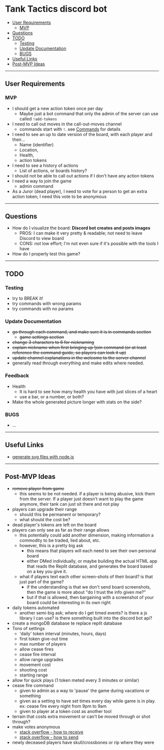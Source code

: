 # Tank Tactics discord bot <!-- omit in toc -->
- [User Requirements](#user-requirements)
  - [MVP](#mvp)
- [Questions](#questions)
- [TODO](#todo)
  - [Testing](#testing)
  - [Update Documentation](#update-documentation)
  - [BUGS](#bugs)
- [Useful Links](#useful-links)
- [Post-MVP Ideas](#post-mvp-ideas)

---

## User Requirements
### MVP
- I should get a new action token once per day
  - Maybe just a bot command that only the admin of the server can use called `!add-tokens`
- I need to call out moves in the call-out-moves channel
  - commands start with `!`. see [Commands](#commands) for details
- I need to see an up to date version of the board, with each player and their...
  - Name (identifier)
  - Location,
  - Health,
  - action tokens
- I need to see a history of actions
  - List of actions, or boards history?
- I should not be able to call out actions if I don't have any action tokens
- I need a way to join the game
  - admin command
- As a Juror (dead player), I need to vote for a person to get an extra action token; I need this vote to be anonymous

---

## Questions
- How do I visualize the board: **Discord bot creates and posts images**
  - PROS: I can make it very pretty & readable; not need to leave Discord to view board
  - CONS: *not* low effort; I'm not even sure if it's possible with the tools I have
- How do I properly test this game?

---

## TODO
### Testing
- try to BREAK it!
- try commands with wrong params
- try commands with no params
### Update Documentation
- ~~go through each command, and make sure it is in commands section~~
  - ~~game settings section~~
- ~~change 3 characters to 6 for nicknaming~~
- ~~explain nickname when first bringing up !join command (or at least reference the command guide, so players can look it up)~~
- ~~update channel explanations in the welcome to the server channel~~
- generally read through everything and make edits where needed.
### Feedback
- Health
  - It is hard to see how many health you have with just slices of a heart
  - use a bar, or a number, or both?
- Make the whole generated picture longer with stats on the side?
### BUGS
- ...

---

## Useful Links
- [generate svg files with node.js](https://medium.com/@92sharmasaurabh/generate-svg-files-using-nodejs-d3-647d5b4f56eb)

---

## Post-MVP Ideas
- ~~remove player from game~~
  - this seems to be not needed. if a player is being abusive, kick them from the server. If a player just doesn't want to play the game anymore, their tank can just sit there and not play
- players can upgrade their range
  - should this be permanent or temporary?
  - what should the cost be?
- dead player's tokens are left on the board
- players can only see as far as their range allows
  - this potentially could add another dimension, making information a commodity to be traded, lied about, etc.
  - however, this is a pretty big ask
    - this means that players will each need to see their own personal board
    - either DMed individually, or maybe building the actual HTML app that reads the Replit database, and generates the board based on a key you give it.
  - what if players text each other screen-shots of their board? is that just part of the game?
    - if the understanding is that we don't send board screenshots, then the game is more about "do I trust the info given me?"
    - but if that is allowed, then bargaining with a screenshot of your board could be interesting in its own right
- daily tokens automated
  - another semi-big ask; where do I get timed events? is there a js library I can use? is there something built into the discord bot api?
- create a mongoDB database te replace replit database
- Tons of settings
  - 'daily' token interval (minutes, hours, days)
  - first token give-out time
  - max number of players
  - allow cease fires
  - cease fire interval
  - allow range upgrades
  - movement cost
  - shooting cost
  - starting range
- allow for quick plays (1 token meted every 3 minutes or similar)
- cease fire command
  - given to admin as a way to 'pause' the game during vacations or something
  - given as a setting to have set times every day while game is in play. ex: cease fire every night from 9pm to 9am
  - given to player at a token cost as another tool
- terrain that costs extra movement or can't be moved through or shot through?
- make votes anonymous
  - [stack overflow - how to receive](https://stackoverflow.com/questions/48729041/checking-if-a-message-is-a-dm-discord-js-and-discord-js-commando/51390434)
  - [stack overflow - how to send](https://stackoverflow.com/questions/41745070/sending-private-messages-to-user)
- newly deceased players have skull/crossbones or rip where they were


